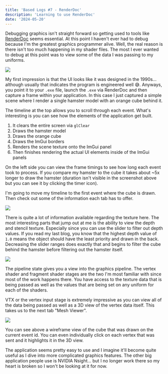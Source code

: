 ```yaml
---
title: 'Based Logs #7 - RenderDoc'
description: 'Learning to use RenderDoc'
date: '2024-05-20'
---
```


Debugging graphics isn't straight forward so getting used to tools like [RenderDoc](https://renderdoc.org/) seems essential. At this point I haven't ever had to debug because I'm the greatest graphics programmer alive. Well, the real reason is there isn't too much happening in my shader files. The most I ever wanted to debug at this point was to view some of the data I was passing to my uniforms.

<Img src="1.jpg" />

My first impression is that the UI looks like it was designed in the 1990s... although usually that indicates the program is engineered well 😅. Anyways, you point it to your `.exe` file, launch the `.exe` via RenderDoc and then capture a frame within your application. In this case I just captured a simple scene where I render a single hamster model with an orange cube behind it.

The timeline at the top allows you to scroll through each event. What's interesting is you can see how the elements of the application get built.

1. It clears the entire screen via `glClear`
2. Draws the hamster model
3. Draws the orange cube
4. Draws the ImGui borders
5. Renders the scene texture onto the ImGui panel
6. Then finishes rendering the actual UI elements inside of the ImGui panels

On the left side you can view the frame timings to see how long each event took to process. If you compare my hamster to the cube it takes about ~5x longer to draw the hamster (duration isn't visible in the screenshot above but you can see it by clicking the timer icon).

I'm going to move my timeline to the first event where the cube is drawn. Then check out some of the information each tab has to offer.

<Img src="2.jpg" />

There is quite a lot of information available regarding the texture here. The most interesting parts that jump out at me is the ability to view the depth and stencil texture. Especially since you can use the slider to filter out depth values. If you read my last blog, you know that the highest depth value of `1.0` means the object should have the least priority and drawn in the back. Decreasing the slider ranges does exactly that and begins to filter the cube behind the hamster before filtering out the hamster itself.

<Img src="3.jpg" />

The pipeline state gives you a view into the graphics pipeline. The vertex shader and fragment shader stages are the two I'm most familiar with since most of the work happens there. You have access to the texture data that is being passed as well as the values that are being set on any uniform for each of the shaders.

VTX or the vertex input stage is extremely impressive as you can view all of the data being passed as well as a 3D view of the vertex data itself. This takes us to the next tab "Mesh Viewer".

<Img src="4.jpg" />

You can see above a wireframe view of the cube that was drawn on the current event id. You can even individually click on each vertex that was sent and it highlights it in the 3D view.

<Heading title="Conclusion" />

The application seems pretty easy to use and I imagine it'll become quite useful as I dive into more complicated graphics features. The other big application people use is NVIDIA Nsight... but I no longer work there so my heart is broken so I won't be looking at it for now.
